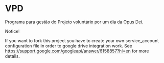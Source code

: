# VPD
Programa para gestão do Projeto voluntário por um dia da Opus Dei.

Notice!

If you want to fork this project you have to create your own service_account configuration file in order to google drive integration work.
See https://support.google.com/googleapi/answer/6158857?hl=en for more details.
